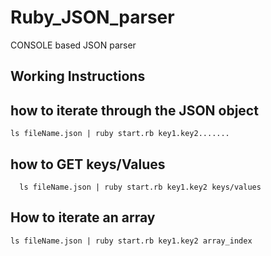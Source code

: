 # Ruby_JSON_parser
CONSOLE based JSON parser 

## Working Instructions

## how to iterate through the JSON object
  ```
  ls fileName.json | ruby start.rb key1.key2.......
  ```
## how to GET keys/Values 
```
  ls fileName.json | ruby start.rb key1.key2 keys/values
  ```
## How to iterate an array

```
ls fileName.json | ruby start.rb key1.key2 array_index
```



